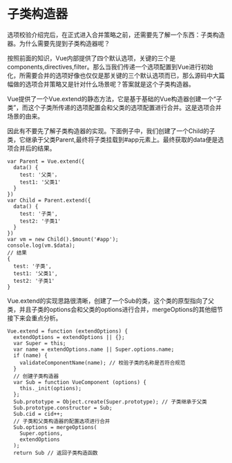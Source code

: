# 子类构造器
选项校验介绍完后，在正式进入合并策略之前，还需要先了解一个东西：子类构造器。为什么需要先提到子类构造器呢？

按照前面的知识，Vue内部提供了四个默认选项，关键的三个是components,directives,filter。那么当我们传递一个选项配置到Vue进行初始化，所需要合并的选项好像也仅仅是那关键的三个默认选项而已，那么源码中大篇幅做的选项合并策略又是针对什么场景呢？答案就是这个子类构造器。

Vue提供了一个Vue.extend的静态方法，它是基于基础的Vue构造器创建一个“子类”，而这个子类所传递的选项配置会和父类的选项配置进行合并。这是选项合并场景的由来。

因此有不要先了解子类构造器的实现。下面例子中，我们创建了一个Child的子类，它继承于父类Parent,最终将子类挂载到#app元素上。最终获取的data便是选项合并后的结果。

```
var Parent = Vue.extend({
  data() {
    test: '父类'，
    test1: '父类1'
  }
})
var Child = Parent.extend({
  data() {
    test: '子类',
    test2: '子类1'
  }
})
var vm = new Child().$mount('#app');
console.log(vm.$data);
// 结果 
{
  test: '子类',
  test1: '父类1',
  test2: '子类1'
}
```

Vue.extend的实现思路很清晰，创建了一个Sub的类，这个类的原型指向了父类，并且子类的options会和父类的options进行合并，mergeOptions的其他细节接下来会重点分析。

```
Vue.extend = function (extendOptions) {
  extendOptions = extendOptions || {};
  var Super = this;
  var name = extendOptions.name || Super.options.name;
  if (name) {
    validateComponentName(name); // 校验子类的名称是否符合规范
  }
  // 创建子类构造器
  var Sub = function VueComponent (options) {
    this._init(options);
  };
  Sub.prototype = Object.create(Super.prototype); // 子类继承于父类
  Sub.prototype.constructor = Sub;
  Sub.cid = cid++;
  // 子类和父类构造器的配置选项进行合并
  Sub.options = mergeOptions(
    Super.options,
    extendOptions
  );
  return Sub // 返回子类构造函数
```